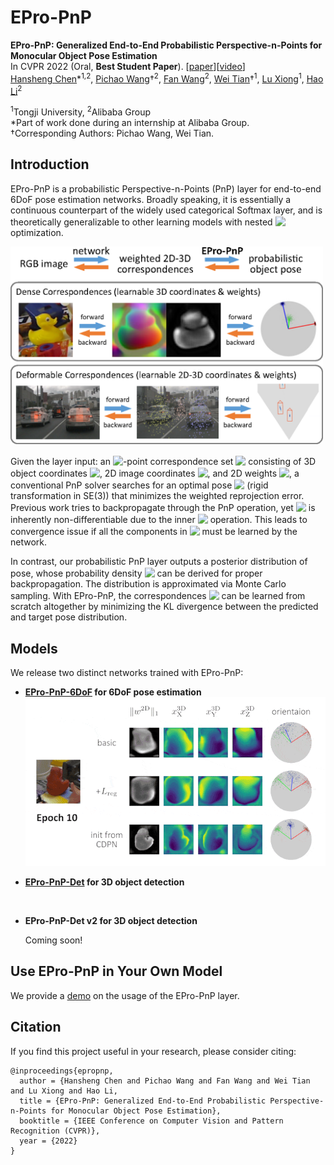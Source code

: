 # EPro-PnP

**EPro-PnP: Generalized End-to-End Probabilistic Perspective-n-Points for Monocular Object Pose Estimation**
<br>
In CVPR 2022 (Oral, **Best Student Paper**). [[paper](https://arxiv.org/pdf/2203.13254.pdf)][[video](https://www.youtube.com/watch?v=TonBodQ6EUU)]
<br>
[Hansheng Chen](https://lakonik.github.io/)\*<sup>1,2</sup>, [Pichao Wang](https://wangpichao.github.io/)†<sup>2</sup>, [Fan Wang](https://scholar.google.com/citations?user=WCRGTHsAAAAJ&hl=en)<sup>2</sup>, [Wei Tian](https://scholar.google.com/citations?user=aYKQn88AAAAJ&hl=en)†<sup>1</sup>, [Lu Xiong](https://www.researchgate.net/scientific-contributions/Lu-Xiong-71708073)<sup>1</sup>, [Hao Li](https://scholar.google.com/citations?user=pHN-QIwAAAAJ&hl=zh-CN)<sup>2</sup>

<sup>1</sup>Tongji University, <sup>2</sup>Alibaba Group
<br>
\*Part of work done during an internship at Alibaba Group.
<br>
†Corresponding Authors: Pichao Wang, Wei Tian.

## Introduction

EPro-PnP is a probabilistic Perspective-n-Points (PnP) layer for end-to-end 6DoF pose estimation networks. Broadly speaking, it is essentially a continuous counterpart of the widely used categorical Softmax layer, and is theoretically generalizable to other learning models with nested <!-- $\mathrm{arg\,min}$ --> <img style="transform: translateY(0.1em); background: white;" src="https://latex.codecogs.com/svg.latex?%5Cmathrm%7Barg%5C%2Cmin%7D"> optimization.

<img src="intro.png" width="500"  alt=""/>

Given the layer input: an <!-- $N$ --> <img style="transform: translateY(0.1em); background: white;" src="https://latex.codecogs.com/svg.latex?N">-point correspondence set <!-- $X = \left\{x^\text{3D}_i,x^\text{2D}_i,w^\text{2D}_i\,\middle|\,i=1\cdots N\right\}$ --> <img style="transform: translateY(0.1em); background: white;" src="https://latex.codecogs.com/svg.latex?X%20%3D%20%5Cleft%5C%7Bx%5E%5Ctext%7B3D%7D_i%2Cx%5E%5Ctext%7B2D%7D_i%2Cw%5E%5Ctext%7B2D%7D_i%5C%2C%5Cmiddle%7C%5C%2Ci%3D1%5Ccdots%20N%5Cright%5C%7D"> consisting of 3D object coordinates <!-- $x^\text{3D}_i \in \mathbb{R}^3$ --> <img style="transform: translateY(0.1em); background: white;" src="https://latex.codecogs.com/svg.latex?x%5E%5Ctext%7B3D%7D_i%20%5Cin%20%5Cmathbb%7BR%7D%5E3">, 2D image coordinates <!-- $x^\text{2D}_i \in \mathbb{R}^2$ --> <img style="transform: translateY(0.1em); background: white;" src="https://latex.codecogs.com/svg.latex?x%5E%5Ctext%7B2D%7D_i%20%5Cin%20%5Cmathbb%7BR%7D%5E2">, and 2D weights <!-- $w^\text{2D}_i \in \mathbb{R}^2_+ $ --> <img style="transform: translateY(0.1em); background: white;" src="https://latex.codecogs.com/svg.latex?w%5E%5Ctext%7B2D%7D_i%20%5Cin%20%5Cmathbb%7BR%7D%5E2_%2B">, a conventional PnP solver searches for an optimal pose <!-- $y^\ast$ --> <img style="transform: translateY(0.1em); background: white;" src="https://latex.codecogs.com/svg.latex?y%5E%5Cast"> (rigid transformation in SE(3)) that minimizes the weighted reprojection error. Previous work tries to backpropagate through the PnP operation, yet <!-- $y^\ast$ --> <img style="transform: translateY(0.1em); background: white;" src="https://latex.codecogs.com/svg.latex?y%5E%5Cast"> is inherently non-differentiable due to the inner <!-- $\mathrm{arg\,min}$ --> <img style="transform: translateY(0.1em); background: white;" src="https://latex.codecogs.com/svg.latex?%5Cmathrm%7Barg%5C%2Cmin%7D"> operation. This leads to convergence issue if all the components in <!-- $X$ --> <img style="transform: translateY(0.1em); background: white;" src="https://latex.codecogs.com/svg.latex?X"> must be learned by the network.

In contrast, our probabilistic PnP layer outputs a posterior distribution of pose, whose probability density <!-- $p(y|X)$ --> <img style="transform: translateY(0.1em); background: white;" src="https://latex.codecogs.com/svg.latex?p(y%7CX)"> can be derived for proper backpropagation. The distribution is approximated via Monte Carlo sampling. With EPro-PnP, the correspondences <!-- $X$ --> <img style="transform: translateY(0.1em); background: white;" src="https://latex.codecogs.com/svg.latex?X"> can be learned from scratch altogether by minimizing the KL divergence between the predicted and target
pose distribution.

## Models

We release two distinct networks trained with EPro-PnP:

- **[EPro-PnP-6DoF](EPro-PnP-6DoF) for 6DoF pose estimation**<br>
  <img src="EPro-PnP-6DoF/viz.gif" width="500" alt=""/>

- **[EPro-PnP-Det](EPro-PnP-Det) for 3D object detection**

  <img src="EPro-PnP-Det/resources/viz.gif" width="500" alt=""/>
  
- **EPro-PnP-Det v2 for 3D object detection**

  Coming soon!

## Use EPro-PnP in Your Own Model

We provide a [demo](demo/fit_identity.ipynb) on the usage of the EPro-PnP layer.

## Citation

If you find this project useful in your research, please consider citing:

```
@inproceedings{epropnp, 
  author = {Hansheng Chen and Pichao Wang and Fan Wang and Wei Tian and Lu Xiong and Hao Li, 
  title = {EPro-PnP: Generalized End-to-End Probabilistic Perspective-n-Points for Monocular Object Pose Estimation}, 
  booktitle = {IEEE Conference on Computer Vision and Pattern Recognition (CVPR)}, 
  year = {2022}
}
```

